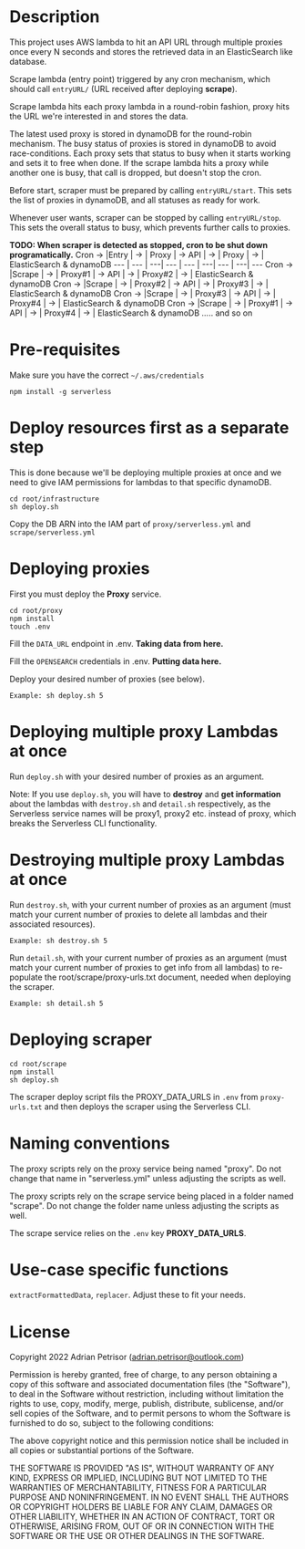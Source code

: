 # Description
This project uses AWS lambda to hit an API URL through multiple proxies once every N seconds and stores the retrieved data in an ElasticSearch like database.

Scrape lambda (entry point) triggered by any cron mechanism, which should call ```entryURL/``` (URL received after deploying <b>scrape</b>).

Scrape lambda hits each proxy lambda in a round-robin fashion, proxy hits the URL we're interested in
and stores the data.

The latest used proxy is stored in dynamoDB for the round-robin mechanism.
The busy status of proxies is stored in dynamoDB to avoid race-conditions. Each proxy sets that status to busy when it starts working and sets it to free when done. If the scrape lambda hits a proxy while another one is busy, that call is dropped, but doesn't stop the cron.

Before start, scraper must be prepared by calling ```entryURL/start```. This sets the list of proxies in dynamoDB, and all statuses as ready for work.

Whenever user wants, scraper can be stopped by calling ```entryURL/stop```. This sets the overall status to busy, which prevents further calls to proxies.

<b>TODO: When scraper is detected as stopped, cron to be shut down programatically.</b>
Cron -> |Entry  | -> | Proxy   | -> API | -> | Proxy   | -> | ElasticSearch & dynamoDB
---     | ---   | ---| ---     | ---    | ---| ---     | ---| ---
Cron -> |Scrape | -> | Proxy#1 | -> API | -> | Proxy#2 | -> | ElasticSearch & dynamoDB
Cron -> |Scrape | -> | Proxy#2 | -> API | -> | Proxy#3 | -> | ElasticSearch & dynamoDB
Cron -> |Scrape | -> | Proxy#3 | -> API | -> | Proxy#4 | -> | ElasticSearch & dynamoDB
Cron -> |Scrape | -> | Proxy#1 | -> API | -> | Proxy#4 | -> | ElasticSearch & dynamoDB
..... and so on

# Pre-requisites
Make sure you have the correct ```~/.aws/credentials```

```
npm install -g serverless
```

# Deploy resources first as a separate step

This is done because we'll be deploying multiple proxies at once and we need to give IAM permissions for lambdas
to that specific dynamoDB.

```
cd root/infrastructure
sh deploy.sh
```

Copy the DB ARN into the IAM part of ```proxy/serverless.yml``` and ```scrape/serverless.yml```

# Deploying proxies
First you must deploy the <b>Proxy</b> service.
```
cd root/proxy
npm install
touch .env
```
Fill the ```DATA_URL``` endpoint in .env. <b>Taking data from here.</b>

Fill the ```OPENSEARCH``` credentials in .env. <b>Putting data here.</b>

Deploy your desired number of proxies (see below).
```
Example: sh deploy.sh 5
```

# Deploying multiple proxy Lambdas at once

Run ```deploy.sh``` with your desired number of proxies as an argument.

Note: If you use ```deploy.sh```, you will have to <b>destroy</b> and <b>get information</b> about the lambdas with ```destroy.sh``` and ```detail.sh``` respectively, as the Serverless service names will be proxy1, proxy2 etc. instead of proxy, which breaks the Serverless CLI functionality.

# Destroying multiple proxy Lambdas at once

Run ```destroy.sh```, with your current number of proxies as an argument (must match your current number of proxies to delete all lambdas and their associated resources).

```
Example: sh destroy.sh 5
```

Run ```detail.sh```, with your current number of proxies as an argument (must match your current number of proxies to get info from all lambdas) to re-populate the root/scrape/proxy-urls.txt document, needed when deploying the scraper.

```
Example: sh detail.sh 5
```

# Deploying scraper
```
cd root/scrape
npm install
sh deploy.sh
```
The scraper deploy script fils the PROXY_DATA_URLS in ```.env``` from ```proxy-urls.txt``` and then deploys the scraper using the Serverless CLI.

# Naming conventions

The proxy scripts rely on the proxy service being named "proxy". Do not change that name in "serverless.yml" unless adjusting the scripts as well.

The proxy scripts rely on the scrape service being placed in a folder named "scrape". Do not change the folder name unless adjusting the scripts as well.

The scrape service relies on the ```.env``` key <b>PROXY_DATA_URLS</b>.

# Use-case specific functions
```extractFormattedData```, ```replacer```. Adjust these to fit your needs.

# License
Copyright 2022 Adrian Petrisor (adrian.petrisor@outlook.com)

Permission is hereby granted, free of charge, to any person obtaining a copy of this software and associated documentation files (the "Software"), to deal in the Software without restriction, including without limitation the rights to use, copy, modify, merge, publish, distribute, sublicense, and/or sell copies of the Software, and to permit persons to whom the Software is furnished to do so, subject to the following conditions:

The above copyright notice and this permission notice shall be included in all copies or substantial portions of the Software.

THE SOFTWARE IS PROVIDED "AS IS", WITHOUT WARRANTY OF ANY KIND, EXPRESS OR IMPLIED, INCLUDING BUT NOT LIMITED TO THE WARRANTIES OF MERCHANTABILITY, FITNESS FOR A PARTICULAR PURPOSE AND NONINFRINGEMENT. IN NO EVENT SHALL THE AUTHORS OR COPYRIGHT HOLDERS BE LIABLE FOR ANY CLAIM, DAMAGES OR OTHER LIABILITY, WHETHER IN AN ACTION OF CONTRACT, TORT OR OTHERWISE, ARISING FROM, OUT OF OR IN CONNECTION WITH THE SOFTWARE OR THE USE OR OTHER DEALINGS IN THE SOFTWARE.